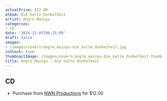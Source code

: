 ```yaml
---
actualPrice: $12.00
album: Die kalte Dunkelheit
artist: Angra Mainyu
categories:
- CD
date: '2024-12-05T06:25:09'
draft: false
images:
- /images/covers/angra_mainyu-die_kalte_dunkelheit.jpg
inStock: true
thumbnailImage: /images/covers/angra_mainyu-die_kalte_dunkelheit-thumb.jpg
title: Angra Mainyu - Die kalte Dunkelheit
---
```


## CD
* Purchase from [NWN Productions](http://shop.nwnprod.com/index.php?route=product/product&path=93&product_id=45463&sort=pd.name&order=ASC) for $12.00

